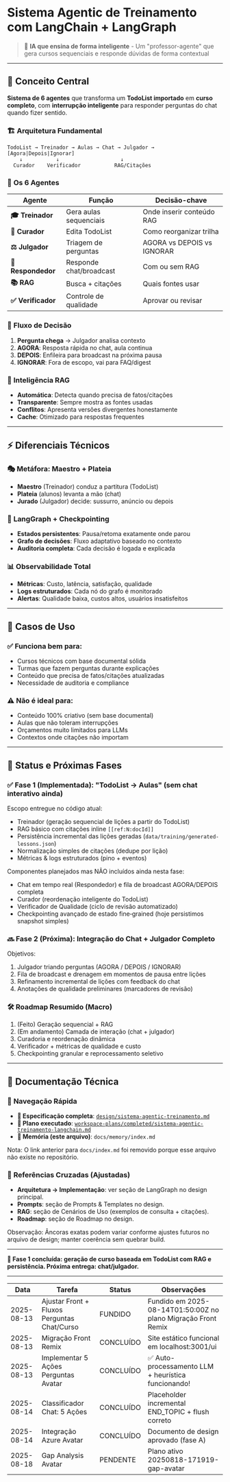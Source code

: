 # Sistema Agentic de Treinamento com LangChain + LangGraph

> 🤖 **IA que ensina de forma inteligente** - Um "professor-agente" que gera cursos sequenciais e responde dúvidas de forma contextual

---

## 🎯 **Conceito Central**

**Sistema de 6 agentes** que transforma um **TodoList importado** em **curso completo**, com **interrupção inteligente** para responder perguntas do chat quando fizer sentido.

### 🏗️ **Arquitetura Fundamental**

```
TodoList → Treinador → Aulas → Chat → Julgador → [Agora|Depois|Ignorar]
    ↓           ↓                    ↓
  Curador    Verificador           RAG/Citações
```

### 🤖 **Os 6 Agentes**

| Agente                   | Função                | Decisão-chave             |
| ------------------------ | ----------------------- | -------------------------- |
| **🎓 Treinador**   | Gera aulas sequenciais  | Onde inserir conteúdo RAG |
| **📝 Curador**     | Edita TodoList          | Como reorganizar trilha    |
| **⚖️ Julgador**  | Triagem de perguntas    | AGORA vs DEPOIS vs IGNORAR |
| **💬 Respondedor** | Responde chat/broadcast | Com ou sem RAG             |
| **📚 RAG**         | Busca + citações      | Quais fontes usar          |
| **✅ Verificador** | Controle de qualidade   | Aprovar ou revisar         |

### 🔄 **Fluxo de Decisão**

1. **Pergunta chega** → Julgador analisa contexto
2. **AGORA**: Resposta rápida no chat, aula continua
3. **DEPOIS**: Enfileira para broadcast na próxima pausa
4. **IGNORAR**: Fora de escopo, vai para FAQ/digest

### 🧠 **Inteligência RAG**

- **Automática**: Detecta quando precisa de fatos/citações
- **Transparente**: Sempre mostra as fontes usadas
- **Conflitos**: Apresenta versões divergentes honestamente
- **Cache**: Otimizado para respostas frequentes

---

## ⚡ **Diferenciais Técnicos**

### 🎭 **Metáfora: Maestro + Plateia**

- **Maestro** (Treinador) conduz a partitura (TodoList)
- **Plateia** (alunos) levanta a mão (chat)
- **Jurado** (Julgador) decide: sussurro, anúncio ou depois

### 🔧 **LangGraph + Checkpointing**

- **Estados persistentes**: Pausa/retoma exatamente onde parou
- **Grafo de decisões**: Fluxo adaptativo baseado no contexto
- **Auditoria completa**: Cada decisão é logada e explicada

### 📊 **Observabilidade Total**

- **Métricas**: Custo, latência, satisfação, qualidade
- **Logs estruturados**: Cada nó do grafo é monitorado
- **Alertas**: Qualidade baixa, custos altos, usuários insatisfeitos

---

## 🎯 **Casos de Uso**

### ✅ **Funciona bem para:**

- Cursos técnicos com base documental sólida
- Turmas que fazem perguntas durante explicações
- Conteúdo que precisa de fatos/citações atualizadas
- Necessidade de auditoria e compliance

### ⚠️ **Não é ideal para:**

- Conteúdo 100% criativo (sem base documental)
- Aulas que não toleram interrupções
- Orçamentos muito limitados para LLMs
- Contextos onde citações não importam

---

## 🚀 **Status e Próximas Fases**

### ✅ Fase 1 (Implementada): "TodoList → Aulas" (sem chat interativo ainda)

Escopo entregue no código atual:

- Treinador (geração sequencial de lições a partir do TodoList)
- RAG básico com citações inline `[[ref:N:docId]]`
- Persistência incremental das lições geradas (`data/training/generated-lessons.json`)
- Normalização simples de citações (dedupe por lição)
- Métricas & logs estruturados (pino + eventos)

Componentes planejados mas NÃO incluídos ainda nesta fase:

- Chat em tempo real (Respondedor) e fila de broadcast AGORA/DEPOIS completa
- Curador (reordenação inteligente do TodoList)
- Verificador de Qualidade (ciclo de revisão automatizado)
- Checkpointing avançado de estado fine‑grained (hoje persistimos snapshot simples)

### 🔜 Fase 2 (Próxima): Integração do Chat + Julgador Completo

Objetivos:

1. Julgador triando perguntas (AGORA / DEPOIS / IGNORAR)
2. Fila de broadcast e drenagem em momentos de pausa entre lições
3. Refinamento incremental de lições com feedback do chat
4. Anotações de qualidade preliminares (marcadores de revisão)

### 🛠️ Roadmap Resumido (Macro)

1. (Feito) Geração sequencial + RAG
2. (Em andamento) Camada de interação (chat + julgador)
3. Curadoria e reordenação dinâmica
4. Verificador + métricas de qualidade e custo
5. Checkpointing granular e reprocessamento seletivo

---

## 📖 **Documentação Técnica**

### 🧭 **Navegação Rápida**

- **🔧 Especificação completa**: [`design/sistema-agentic-treinamento.md`](../design/sistema-agentic-treinamento.md)  
- **📝 Plano executado**: [`workspace-plans/completed/sistema-agentic-treinamento-langchain.md`](../../workspace-plans/completed/sistema-agentic-treinamento-langchain.md)  
- **🧠 Memória (este arquivo)**: `docs/memory/index.md`

Nota: O link anterior para `docs/index.md` foi removido porque esse arquivo não existe no repositório.

### 🎯 **Referências Cruzadas (Ajustadas)**

- **Arquitetura → Implementação**: ver seção de LangGraph no design principal.
- **Prompts**: seção de Prompts & Templates no design.
- **RAG**: seção de Cenários de Uso (exemplos de consulta + citações).
- **Roadmap**: seção de Roadmap no design.

Observação: Âncoras exatas podem variar conforme ajustes futuros no arquivo de design; manter coerência sem quebrar build.

---

**🎯 Fase 1 concluída: geração de curso baseada em TodoList com RAG e persistência. Próxima entrega: chat/julgador.**

---

| Data | Tarefa | Status | Observações |
|------|--------|--------|-------------|
| 2025-08-13 | Ajustar Front + Fluxos Perguntas Chat/Curso | FUNDIDO | Fundido em 2025-08-14T01:50:00Z no plano Migração Front Remix |
| 2025-08-13 | Migração Front Remix | CONCLUÍDO | Site estático funcional em localhost:3001/ui |
| 2025-08-13 | Implementar 5 Ações Perguntas Avatar | CONCLUÍDO | ✅ Auto-processamento LLM + heurística funcionando! |
| 2025-08-14 | Classificador Chat: 5 Ações | CONCLUÍDO | Placeholder incremental END_TOPIC + flush correto |
| 2025-08-14 | Integração Azure Avatar | CONCLUÍDO | Documento de design aprovado (fase A) |
| 2025-08-18 | Gap Analysis Avatar | PENDENTE | Plano ativo 20250818-171919-gap-avatar |
